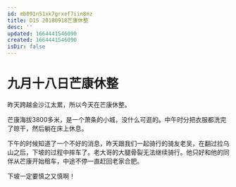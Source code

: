 ```yaml
---
id: mb091n51xk7grxef7iin8nz
title: D15 20180918芒康休整
desc: ''
updated: 1664441546090
created: 1664441546090
isDir: false
---
```

# 九月十八日芒康休整

昨天跨越金沙江太累，所以今天在芒康休整。

芒康海拔3800多米，是一个萧条的小城，没什么可逛的。中午时分把衣服都洗完了晾干，然后躺在床上休息。

下午的时候知道了一个不好的消息，昨天跟我们一起骑行的骑友老吴，在翻过拉乌山之后，下坡的过程中摔车了。老大哥的大腿骨裂无法继续骑行。他只好和他的同伴从芒康开始租车，中途不停一直赶回老家合肥。

下坡一定要慎之又慎啊！

